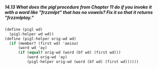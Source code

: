 ##### 14.13 What does the pigl procedure from Chapter 11 do if you invoke it with a word like "frzzmlpt" that has no vowels? Fix it so that it returns "frzzmlptay."
```Scheme
(define (pigl wd)
  (pigl-helper wd wd))
(define (pigl-helper orig-wd wd)
  (if (member? (first wd) 'aeiou)
      (word wd 'ay)
      (if (equal? orig-wd (word (bf wd) (first wd)))
          (word orig-wd 'ay)
          (pigl-helper orig-wd (word (bf wd) (first wd))))))
```

